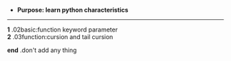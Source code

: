 - __Purpose: learn python characteristics__
***
__1__ .02basic:function keyword parameter  
__2__ .03function:cursion and tail cursion  

__end__ .don't add any thing
